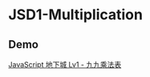 # JSD1-Multiplication
## Demo
[JavaScript 地下城 Lv1 - 九九乘法表](https://syj0905.github.io/JSD1-Multiplication/)
